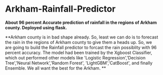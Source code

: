# Arkham-Rainfall-Predictor
**About 96 percent Accurate prediction of rainfall in the regions of Arkham county. 
Deployed using flask.**

**Arkham county is in bad shape already. So, least we can do is to forecast the rain in the regions of Arkham county to 
give them a heads up. So, we are going to build the Rainfall predictor to forcast the rain possiblity with 96 percent accuracy.
The model had been trained by the Xgboost Classifier, which out performed other models like 'Logistic Regression','Decision Tree','Neural Network','Random Forest',
'LightGBM','CatBoost', and finally Ensemble.
We all want the best for the Arkham.
**

